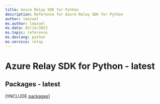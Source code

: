 ```yaml
---
title: Azure Relay SDK for Python
description: Reference for Azure Relay SDK for Python
author: lmazuel
ms.author: lmazuel
ms.data: 03/14/2023
ms.topic: reference
ms.devlang: python
ms.service: relay
---
```

# Azure Relay SDK for Python - latest
## Packages - latest
[!INCLUDE [packages](relay-index.md)]